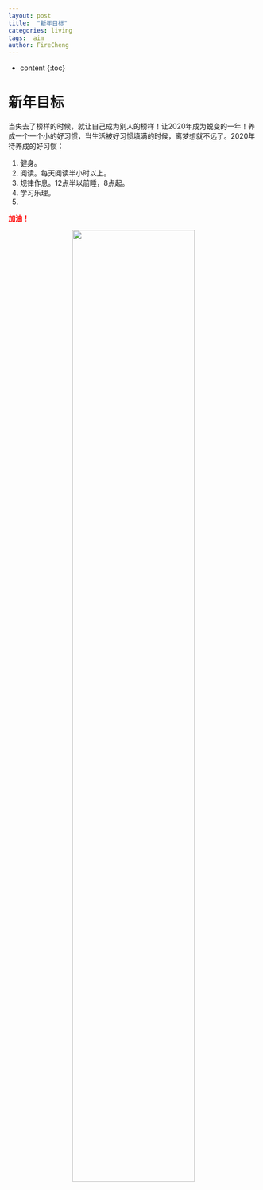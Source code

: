 ```yaml
---
layout: post
title:  "新年目标"
categories: living
tags:  aim   
author: FireCheng
---
```


* content
{:toc}
  
# 新年目标 
当失去了榜样的时候，就让自己成为别人的榜样！让2020年成为蜕变的一年！养成一个一个小的好习惯，当生活被好习惯填满的时候，离梦想就不远了。2020年待养成的好习惯：
1. 健身。  
2. 阅读。每天阅读半小时以上。  
3. 规律作息。12点半以前睡，8点起。
4. 学习乐理。  
5.   

<b><font color="red">加油！</font></b>  
<p align="center"><img src="https://image2.cqcb.com/d/file/personage/2017-08-31/53beb7de4cd8dc2ef2639c949a679056.jpg" width="70%"></p>


